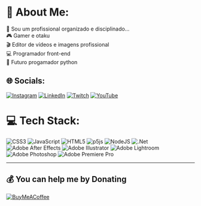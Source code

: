 # 💫 About Me:
🥇 Sou um profissional organizado e disciplinado…<br>🎮 Gamer e otaku<br>🎬 Editor de vídeos e imagens profissional<br>💻 Programador front-end<br>🧩 Futuro progamador python

## 🌐 Socials:
[![Instagram](https://img.shields.io/badge/Instagram-%23E4405F.svg?logo=Instagram&logoColor=white)](https://www.instagram.com/guizeroum/) 
[![LinkedIn](https://img.shields.io/badge/LinkedIn-%230077B5.svg?logo=linkedin&logoColor=white)](https://www.linkedin.com/in/guilherme-santos-89555a245/) 
[![Twitch](https://img.shields.io/badge/Twitch-%239146FF.svg?logo=Twitch&logoColor=white)](https://www.twitch.tv/zeroumgui) 
[![YouTube](https://img.shields.io/badge/YouTube-%23FF0000.svg?logo=YouTube&logoColor=white)](https://www.youtube.com/channel/UCt8d71v9eNjtRbjD6Zy2GHg) 

# 💻 Tech Stack:
![CSS3](https://img.shields.io/badge/css3-%231572B6.svg?style=for-the-badge&logo=css3&logoColor=white) ![JavaScript](https://img.shields.io/badge/javascript-%23323330.svg?style=for-the-badge&logo=javascript&logoColor=%23F7DF1E) ![HTML5](https://img.shields.io/badge/html5-%23E34F26.svg?style=for-the-badge&logo=html5&logoColor=white) ![p5js](https://img.shields.io/badge/p5.js-ED225D?style=for-the-badge&logo=p5.js&logoColor=FFFFFF) ![NodeJS](https://img.shields.io/badge/node.js-6DA55F?style=for-the-badge&logo=node.js&logoColor=white) ![.Net](https://img.shields.io/badge/.NET-5C2D91?style=for-the-badge&logo=.net&logoColor=white) ![Adobe After Effects](https://img.shields.io/badge/Adobe%20After%20Effects-9999FF.svg?style=for-the-badge&logo=Adobe%20After%20Effects&logoColor=white) ![Adobe Illustrator](https://img.shields.io/badge/adobeillustrator-%23FF9A00.svg?style=for-the-badge&logo=adobeillustrator&logoColor=white) ![Adobe Lightroom](https://img.shields.io/badge/Adobe%20Lightroom-31A8FF.svg?style=for-the-badge&logo=Adobe%20Lightroom&logoColor=white) ![Adobe Photoshop](https://img.shields.io/badge/adobephotoshop-%2331A8FF.svg?style=for-the-badge&logo=adobephotoshop&logoColor=white) ![Adobe Premiere Pro](https://img.shields.io/badge/Adobe%20Premiere%20Pro-9999FF.svg?style=for-the-badge&logo=Adobe%20Premiere%20Pro&logoColor=white)

---

  ## 💰 You can help me by Donating
  [![BuyMeACoffee](https://img.shields.io/badge/Buy%20Me%20a%20Coffee-ffdd00?style=for-the-badge&logo=buy-me-a-coffee&logoColor=black)](https://www.buymeacoffee.com/GuiSantos) 

  
<!-- Proudly created with GPRM ( https://gprm.itsvg.in ) -->
